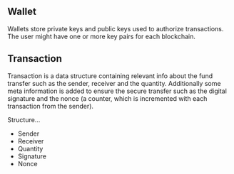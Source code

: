 ## Wallet

Wallets store private keys and public keys used to authorize transactions. The user might have 
one or more key pairs for each blockchain. 

## Transaction

Transaction is a data structure containing relevant info about the fund transfer such as the 
sender, receiver and the quantity. Additionally some meta information is added to ensure the 
secure transfer such as the digital signature and the nonce (a counter, which is incremented 
with each transaction from the sender).


Structure...
- Sender
- Receiver
- Quantity
- Signature
- Nonce




